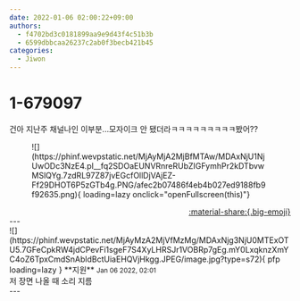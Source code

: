 ```yaml
---
date: 2022-01-06 02:00:22+09:00
authors:
  - f4702bd3c0181899aa9e9d43f4c51b3b
  - 6599dbbcaa26237c2ab0f3becb421b45
categories:
  - Jiwon
---
```


# 1-679097

<div class="post-container" markdown="1">
<div class="content-container md-sidebar__scrollwrap" markdown="1">

건아 지난주 채널나인 이부분...모자이크 안 됐더라ㅋㅋㅋㅋㅋㅋㅋㅋㅋ봤어??
<figure markdown="1">
![](https://phinf.wevpstatic.net/MjAyMjA2MjBfMTAw/MDAxNjU1NjUwODc3NzE4.pI__fq2SDOaEUNVRnreRUbZIGFymhPr2kDTbvwMSlQYg.7zdRL97Z87jvEGcfOllDjVAjEZ-Ff29DHOT6P5zGTb4g.PNG/afec2b07486f4eb4b027ed9188fb9f92635.png){ loading=lazy onclick="openFullscreen(this)"}
</figure>


</div>
</div>

<div style="text-align: right;" markdown="1">
<a href="https://weverse.io/fromis9/fanpost/1-679097" style="text-align: right;">:material-share:{.big-emoji}</a>
</div>
---

<div class="comments-container md-sidebar__scrollwrap" markdown="1">
<div class="comment" markdown="1">
<div class='id-container' markdown="1">
![](https://phinf.wevpstatic.net/MjAyMzA2MjVfMzMg/MDAxNjg3NjU0MTExOTU5.7GFeCpkRW4jdCPevFi1sgeF7S4XyLHRSJr1VOBRp7gEg.mY0LxqknzXmYC4oZ6TpxCmdSnAbldBctUiaEHQVjHkgg.JPEG/image.jpg?type=s72){ pfp loading=lazy }
**<span class="artist">지원</span>** <small>Jan 06 2022, 02:01</small><br>
</div>
<div class='comment-body' markdown="1">
저 장면 나올 때 소리 지름
</div>
</div>
</div>
---
